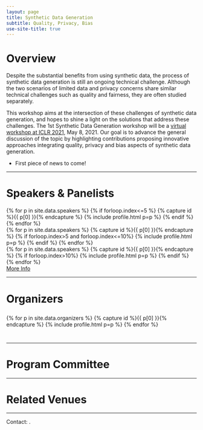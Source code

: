 ```yaml
---
layout: page
title: Synthetic Data Generation 
subtitle: Quality, Privacy, Bias
use-site-title: true
---
```

<div class="sharethis-inline-share-buttons"></div>
<meta name="thumbnail" content="./img/neurips-logo-new.jpg" />

# Overview

Despite the substantial benefits from using synthetic data, the process of synthetic data generation is still an ongoing technical challenge. Although the two scenarios of limited data and privacy concerns share similar technical challenges such as quality and fairness, they are often studied separately.

This workshop aims at the intersection of these challenges of synthetic data generation, and hopes to shine a light on the solutions that address these challenges. The 1st Synthetic Data Generation workshop will be a [virtual workshop at ICLR 2021](https:XXX), May 8, 2021. Our goal is to advance the general discussion of the topic by highlighting contributions proposing innovative approaches integrating quality, privacy and bias aspects of synthetic data generation.

<!-- | ------------- |:-------------:|
| **Submission** |February 26, 2021 (Anywhere on Earth) |
| **Notification** | March 26, 2021 |
| **Submission link**| [XXX](https://XXX) -->

* First piece of news to come!
<!--
* Thank you Amazon for sponsoring a best paper award!
* The 3 best papers will be presented in talks at the workshop! 
* <a href="schedule">The schedule is online now!</a> 
* <a href="papers">List of accepted papers available!</a> 
* **NEW** Updates to existing submissions possible until October 12 (11:59pm Pacific Time) <br>New submissions close on October 09 (11:59pm Pacific Time)-->


<hr>

# Speakers & Panelists
<div class="container" style="margin-top: 20px;margin-bottom: 0px;">
  <div class="row">
  {% for p in site.data.speakers %}
  {% if forloop.index<=5 %}
  {% capture id %}{{ p[0] }}{% endcapture %}
  {% include profile.html p=p %}
  {% endif %}
  {% endfor %}
  </div>
  <div class="row">
  {% for p in site.data.speakers %}
  {% capture id %}{{ p[0] }}{% endcapture %}
  {% if forloop.index>5 and forloop.index<=10%}
  {% include profile.html p=p %}
  {% endif %}
  {% endfor %}
  </div>
  <div class="row">
  {% for p in site.data.speakers %}
  {% capture id %}{{ p[0] }}{% endcapture %}
  {% if forloop.index>10%}
  {% include profile.html p=p %}
  {% endif %}
  {% endfor %}
  </div>
<a href="speakers">More Info</a>
</div>

<hr>

# Organizers

<!-- prettier-ignore -->
<div class="container" style="margin-top: 25px;margin-bottom: 40px;">
  <div class="row">
    {% for p in site.data.organizers %}
    {% capture id %}{{ p[0] }}{% endcapture %}
    {% include profile.html p=p %}
    {% endfor %}
  </div>
</div>
<hr>

# Program Committee
<!-- prettier-ignore -->
<!-- <div class="container">
  <ul class="list-group list-group-flush">
    {% for p in site.data.pc.people %}
      <li class="list-group-item col-xs-6 col-sm-4 col-md-3">{{ p }}</li>
    {% endfor %}
  </ul>
</div> -->
<hr>

# Related Venues

<div class="container" style="margin-bottom: 10px;"></div>

<!-- - [Automated Knowledge Base Construction (AKBC'20)](http://www.akbc.ws/2020/)
- [Workshop on Semantic Deep Learning (SemDeep'20)](http://www.dfki.de/~declerck/semdeep-6/)
- [Workshop on Deep Learning for Knowledge Graphs (DL4KG'20)](https://alammehwish.github.io/dl4kg_eswc_2020/)
- [Workshop on Semantic Explainability (SEMEX'20)](http://www.semantic-explainability.com/)
- [Workshop on Statistical Relational AI (StarAI'20)](http://www.starai.org/2020/)
- [Workshop on Neural-Symbolic Learning and Reasoning (NeSys'19)](https://sites.google.com/view/nesy2019/home), see more on <http://www.neural-symbolic.org/> -->

<div class="container" style="margin-bottom: 10px;"></div>

<hr>

Contact: <XXX>.

